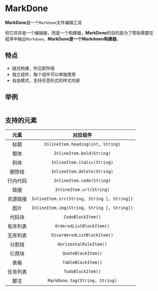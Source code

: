 # MarkDone

**MarkDone**是一个`Markdown`文件编辑工具

但它并非是一个编辑器，而是一个构建器。**MarkDone**的目的是为了帮助需要在程序中输出`Markdown`，**MarkDone是一个Markdown构建器**。

## 特点

- 链式构建，所见即所得
- 独立组件，每个组件可以单独使用
- 自由模式，支持任意形式的样式内嵌

## 举例

```java

```

## 支持的元素

| 元素 | 对应组件 |
| :---: | :---: |
| 标题 | `InlineItem.heading(int, String)` |
| 粗体 | `InlineItem.bold(String)` |
| 斜体 | `InlineItem.italic(String)` |
| 删除线 | `InlineItem.delete(String)` |
| 行内代码 | `InlineItem.code(String)` |
| 链接 | `InlineItem.url(String)` |
| 资源链接 | `InlineItem.src(String, String [, String])` |
| 图片 | `InlineItem.img(String, String [, String])` |
| 代码块 | `CodeBlockItem()` |
| 有序列表 | `OrderedListBlockItem()` |
| 无序列表 | `DisorderedListBlockItem()` |
| 分割线 | `HorizontalRuleItem()` |
| 引用块 | `QuoteBlockItem()` |
| 表格 | `TableBlockItem()` |
| 任务列表 | `TodoBlockItem()` |
| 脚注 | `MarkDone.tag(String, String)` |
